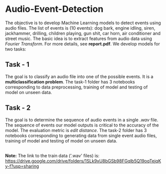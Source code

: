 # Audio-Event-Detection

The objective is to develop Machine Learning models to detect events using audio files. The list of events is (10 events): dog bark, engine idling, siren, jackhammer, drilling, children playing, gun shit, car horn, air conditioner and street music. The basic idea is to extract features from audio data using *Fourier Transform*. For more details, see **report.pdf**. We develop models for two tasks: 

## Task - 1
The goal is to classify an audio file into one of the possible events. It is a **multiclassification problem**. The task-1 folder has 3 notebooks corresponding to data preprocessing, training of model and testing of model on unseen data.

## Task - 2
The goal is to determine the sequence of audio events in a single *.wav* file. The sequence of events our model outputs is critical to  the accuracy of the model. The evaluation metric is *edit distance*. The task-2 folder has 3 notebooks corresponding to generating data from single event audio files, training of model and testing of model on unseen data.
<br/><br/>

**Note:** The link to the train data ('.wav' files) is: https://drive.google.com/drive/folders/1SLk9xU8bGSb98FGqlb5Q19oqTejqKy-f?usp=sharing
